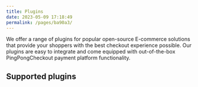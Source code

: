 ```yaml
---
title: Plugins
date: 2023-05-09 17:18:49
permalink: /pages/ba90a3/
---
```



We offer a range of plugins for popular open-source E-commerce solutions that provide your shoppers with the best checkout experience possible. Our plugins are easy to integrate and come equipped with out-of-the-box PingPongCheckout payment platform functionality.


## Supported plugins

<br/>
<br/>
<Common-SaaSDoc type="plugin"></Common-SaaSDoc>